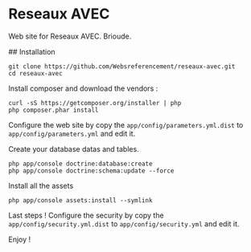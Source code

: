 Reseaux AVEC
============

Web site for Reseaux AVEC. Brioude.

## Installation

```
git clone https://github.com/Websreferencement/reseaux-avec.git
cd reseaux-avec
```

Install composer and download the vendors :

```
curl -sS https://getcomposer.org/installer | php
php composer.phar install
```

Configure the web site by copy the `app/config/parameters.yml.dist` to `app/config/parameters.yml` and edit it.

Create your database datas and tables.

```
php app/console doctrine:database:create
php app/console doctrine:schema:update --force
```

Install all the assets

```
php app/console assets:install --symlink
```

Last steps ! Configure the security by copy the `app/config/security.yml.dist` to `app/config/security.yml` and edit
it.

Enjoy !